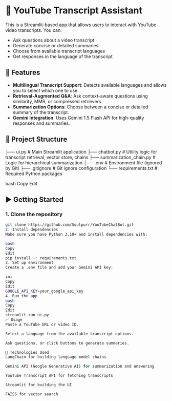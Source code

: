 # 🎥 YouTube Transcript Assistant

This is a Streamlit-based app that allows users to interact with YouTube video transcripts. You can:
- Ask questions about a video transcript
- Generate concise or detailed summaries
- Choose from available transcript languages
- Get responses in the language of the transcript

## 🔧 Features

- **Multilingual Transcript Support**: Detects available languages and allows you to select which one to use.
- **Retrieval-Augmented Q&A**: Ask context-aware questions using similarity, MMR, or compressed retrievers.
- **Summarization Options**: Choose between a concise or detailed summary of the transcript.
- **Gemini Integration**: Uses Gemini 1.5 Flash API for high-quality responses and summaries.

## 📂 Project Structure

├── ui.py # Main Streamlit application
├── chatbot.py # Utility logic for transcript retrieval, vector store, chains
├── summarization_chain.py # Logic for hierarchical summarization
├── .env # Environment file (ignored by Git)
├── .gitignore # Git ignore configuration
└── requirements.txt # Required Python packages

bash
Copy
Edit

## ▶️ Getting Started

### 1. Clone the repository
```bash
git clone https://github.com/Soulpurr/YouTubeChatBot.git
2. Install dependencies
Make sure you have Python 3.10+ and install dependencies with:

bash
Copy
Edit
pip install -r requirements.txt
3. Set up environment
Create a .env file and add your Gemini API key:

ini
Copy
Edit
GOOGLE_API_KEY=your_google_api_key
4. Run the app
bash
Copy
Edit
streamlit run ui.py
✅ Usage
Paste a YouTube URL or video ID.

Select a language from the available transcript options.

Ask questions, or click buttons to generate summaries.

🧠 Technologies Used
LangChain for building language model chains

Gemini API (Google Generative AI) for summarization and answering

YouTube Transcript API for fetching transcripts

Streamlit for building the UI

FAISS for vector search

